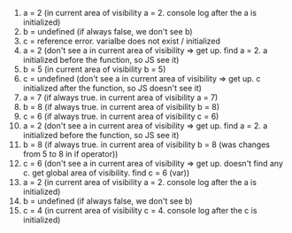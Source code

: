 1. a = 2 (in current area of ​​visibility a = 2. console log after the a is initialized)
2. b = undefined (if always false, we don't see b)
3. c = reference error. varialbe does not exist / initialized
4. a = 2 (don't see a in current area of ​​visibility => get up. find a = 2. a initialized before the function, so JS see it)
5. b = 5 (in current area of ​​visibility b = 5)
6. c = undefined (don't see a in current area of ​​visibility => get up. c initialized after the function, so JS doesn't see it)
7. a = 7 (if always true. in current area of ​​visibility a = 7)
8. b = 8 (if always true. in current area of ​​visibility b = 8)
9. c = 6 (if always true. in current area of ​​visibility c = 6)
10. a = 2 (don't see a in current area of ​​visibility => get up. find a = 2. a initialized before the function, so JS see it)
11. b = 8 (if always true. in current area of ​​visibility b = 8 (was changes from 5 to 8 in if operator))
12. c = 6 (don't see a in current area of ​​visibility => get up. doesn't find any c. get global area of visibility. find c = 6 (var))
13. a = 2 (in current area of ​​visibility a = 2. console log after the a is initialized)
14. b = undefined (if always false, we don't see b)
15. c = 4 (in current area of ​​visibility c = 4. console log after the c is initialized)

